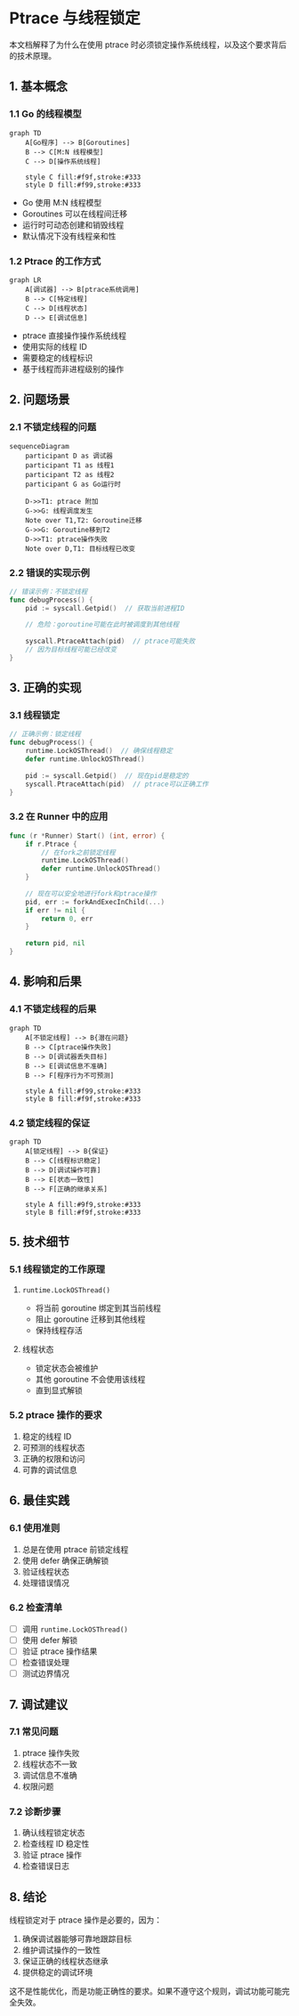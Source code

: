 # Ptrace 与线程锁定

本文档解释了为什么在使用 ptrace 时必须锁定操作系统线程，以及这个要求背后的技术原理。

## 1. 基本概念

### 1.1 Go 的线程模型
```mermaid
graph TD
    A[Go程序] --> B[Goroutines]
    B --> C[M:N 线程模型]
    C --> D[操作系统线程]
    
    style C fill:#f9f,stroke:#333
    style D fill:#f99,stroke:#333
```

- Go 使用 M:N 线程模型
- Goroutines 可以在线程间迁移
- 运行时可动态创建和销毁线程
- 默认情况下没有线程亲和性

### 1.2 Ptrace 的工作方式
```mermaid
graph LR
    A[调试器] --> B[ptrace系统调用]
    B --> C[特定线程]
    C --> D[线程状态]
    D --> E[调试信息]
```

- ptrace 直接操作操作系统线程
- 使用实际的线程 ID
- 需要稳定的线程标识
- 基于线程而非进程级别的操作

## 2. 问题场景

### 2.1 不锁定线程的问题
```mermaid
sequenceDiagram
    participant D as 调试器
    participant T1 as 线程1
    participant T2 as 线程2
    participant G as Go运行时
    
    D->>T1: ptrace 附加
    G->>G: 线程调度发生
    Note over T1,T2: Goroutine迁移
    G->>G: Goroutine移到T2
    D->>T1: ptrace操作失败
    Note over D,T1: 目标线程已改变
```

### 2.2 错误的实现示例
```go
// 错误示例：不锁定线程
func debugProcess() {
    pid := syscall.Getpid()  // 获取当前进程ID
    
    // 危险：goroutine可能在此时被调度到其他线程
    
    syscall.PtraceAttach(pid)  // ptrace可能失败
    // 因为目标线程可能已经改变
}
```

## 3. 正确的实现

### 3.1 线程锁定
```go
// 正确示例：锁定线程
func debugProcess() {
    runtime.LockOSThread()  // 确保线程稳定
    defer runtime.UnlockOSThread()
    
    pid := syscall.Getpid()  // 现在pid是稳定的
    syscall.PtraceAttach(pid)  // ptrace可以正确工作
}
```

### 3.2 在 Runner 中的应用
```go
func (r *Runner) Start() (int, error) {
    if r.Ptrace {
        // 在fork之前锁定线程
        runtime.LockOSThread()
        defer runtime.UnlockOSThread()
    }
    
    // 现在可以安全地进行fork和ptrace操作
    pid, err := forkAndExecInChild(...)
    if err != nil {
        return 0, err
    }
    
    return pid, nil
}
```

## 4. 影响和后果

### 4.1 不锁定线程的后果
```mermaid
graph TD
    A[不锁定线程] --> B{潜在问题}
    B --> C[ptrace操作失败]
    B --> D[调试器丢失目标]
    B --> E[调试信息不准确]
    B --> F[程序行为不可预测]
    
    style A fill:#f99,stroke:#333
    style B fill:#f9f,stroke:#333
```

### 4.2 锁定线程的保证
```mermaid
graph TD
    A[锁定线程] --> B{保证}
    B --> C[线程标识稳定]
    B --> D[调试操作可靠]
    B --> E[状态一致性]
    B --> F[正确的继承关系]
    
    style A fill:#9f9,stroke:#333
    style B fill:#f9f,stroke:#333
```

## 5. 技术细节

### 5.1 线程锁定的工作原理
1. `runtime.LockOSThread()`
   - 将当前 goroutine 绑定到其当前线程
   - 阻止 goroutine 迁移到其他线程
   - 保持线程存活

2. 线程状态
   - 锁定状态会被维护
   - 其他 goroutine 不会使用该线程
   - 直到显式解锁

### 5.2 ptrace 操作的要求
1. 稳定的线程 ID
2. 可预测的线程状态
3. 正确的权限和访问
4. 可靠的调试信息

## 6. 最佳实践

### 6.1 使用准则
1. 总是在使用 ptrace 前锁定线程
2. 使用 defer 确保正确解锁
3. 验证线程状态
4. 处理错误情况

### 6.2 检查清单
- [ ] 调用 `runtime.LockOSThread()`
- [ ] 使用 defer 解锁
- [ ] 验证 ptrace 操作结果
- [ ] 检查错误处理
- [ ] 测试边界情况

## 7. 调试建议

### 7.1 常见问题
1. ptrace 操作失败
2. 线程状态不一致
3. 调试信息不准确
4. 权限问题

### 7.2 诊断步骤
1. 确认线程锁定状态
2. 检查线程 ID 稳定性
3. 验证 ptrace 操作
4. 检查错误日志

## 8. 结论

线程锁定对于 ptrace 操作是必要的，因为：
1. 确保调试器能够可靠地跟踪目标
2. 维护调试操作的一致性
3. 保证正确的线程状态继承
4. 提供稳定的调试环境

这不是性能优化，而是功能正确性的要求。如果不遵守这个规则，调试功能可能完全失效。
